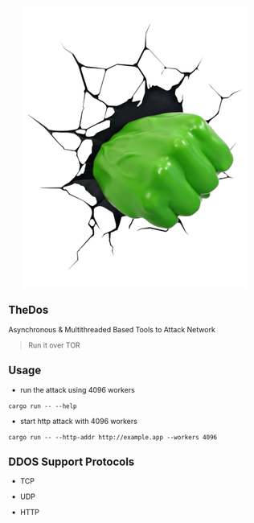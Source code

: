

<p align="center">
    <img src="https://github.com/wildonion/thedos/blob/master/punch.png"
</p>


## TheDos

Asynchronous & Multithreaded Based Tools to Attack Network

> Run it over TOR

## Usage

* run the attack using 4096 workers

```cargo run -- --help```

* start http attack with 4096 workers

```cargo run -- --http-addr http://example.app --workers 4096```

## DDOS Support Protocols

- TCP

- UDP

- HTTP